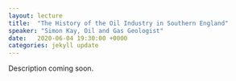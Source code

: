 ```yaml
---
layout: lecture
title:  "The History of the Oil Industry in Southern England"
speaker: "Simon Kay, Oil and Gas Geologist"
date:   2020-06-04 19:30:00 +0000
categories: jekyll update
---
```

Description coming soon.
